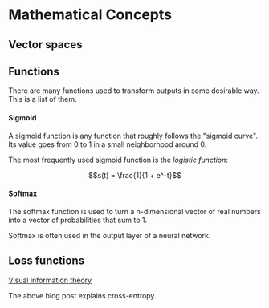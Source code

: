 # Mathematical Concepts

## Vector spaces


## Functions
There are many functions used to transform outputs in some desirable way. This is a list of them.

#### Sigmoid
A sigmoid function is any function that roughly follows the "sigmoid curve". Its value goes from 0 to 1 in a small neighborhood around 0.

The most frequently used sigmoid function is the *logistic function*:

$$s(t) = \frac{1}{1 + e^-t}$$

#### Softmax
The softmax function is used to turn a n-dimensional vector of real numbers into a vector of probabilities that sum to 1.


Softmax is often used in the output layer of a neural network.

## Loss functions
[Visual information theory](http://colah.github.io/posts/2015-09-Visual-Information/)

The above blog post explains cross-entropy.


